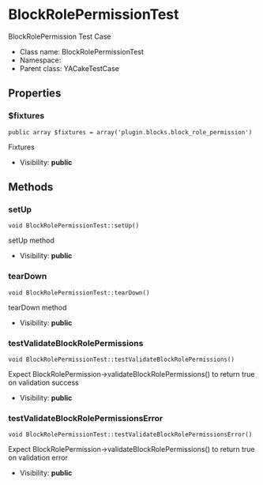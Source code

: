 BlockRolePermissionTest
===============

BlockRolePermission Test Case




* Class name: BlockRolePermissionTest
* Namespace: 
* Parent class: YACakeTestCase





Properties
----------


### $fixtures

    public array $fixtures = array('plugin.blocks.block_role_permission')

Fixtures



* Visibility: **public**


Methods
-------


### setUp

    void BlockRolePermissionTest::setUp()

setUp method



* Visibility: **public**




### tearDown

    void BlockRolePermissionTest::tearDown()

tearDown method



* Visibility: **public**




### testValidateBlockRolePermissions

    void BlockRolePermissionTest::testValidateBlockRolePermissions()

Expect BlockRolePermission->validateBlockRolePermissions() to return true on validation success



* Visibility: **public**




### testValidateBlockRolePermissionsError

    void BlockRolePermissionTest::testValidateBlockRolePermissionsError()

Expect BlockRolePermission->validateBlockRolePermissions() to return true on validation error



* Visibility: **public**



